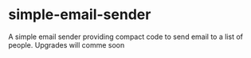 # simple-email-sender
A simple email sender providing compact code to send email to a list of people. Upgrades will comme soon
